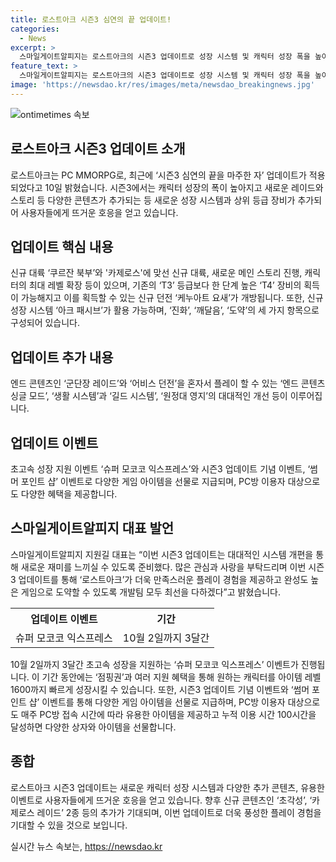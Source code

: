 ```yaml
---
title: 로스트아크 시즌3 심연의 끝 업데이트!
categories:
  - News
excerpt: >
  스마일게이트알피지는 로스트아크의 시즌3 업데이트로 성장 시스템 및 캐릭터 성장 폭을 높이고, 새로운 레이드와 스토리 등의 다양한 콘텐츠를 추가하였다. 또한 신규 던전과 성장 시스템인 아크 패시브의 도입, 싱글 모드 레이드 등의 편의성을 높이기 위한 시스템도 개선했다. 더불어 초고속 성장 지원 이벤트와 다양한 이벤트도 진행 중이며, 대표는 향후 로스트아크가 더욱 만족스러운 플레이 경험을 제공하기 위해 최선을 다할 것이라 밝혔다.
feature_text: >
  스마일게이트알피지는 로스트아크의 시즌3 업데이트로 성장 시스템 및 캐릭터 성장 폭을 높이고, 새로운 레이드와 스토리 등의 다양한 콘텐츠를 추가하였다. 또한 신규 던전과 성장 시스템인 아크 패시브의 도입, 싱글 모드 레이드 등의 편의성을 높이기 위한 시스템도 개선했다. 더불어 초고속 성장 지원 이벤트와 다양한 이벤트도 진행 중이며, 대표는 향후 로스트아크가 더욱 만족스러운 플레이 경험을 제공하기 위해 최선을 다할 것이라 밝혔다.
image: 'https://newsdao.kr/res/images/meta/newsdao_breakingnews.jpg'
---
```


<p><img src="https://newsdao.kr/res/images/meta/newsdao_breakingnews.jpg" alt="ontimetimes 속보" /></p>

<h2 data-ke-size="size26">로스트아크 시즌3 업데이트 소개</h2>

<p data-ke-size="size16">로스트아크는 PC MMORPG로, 최근에 ‘시즌3 심연의 끝을 마주한 자’ 업데이트가 적용되었다고 10일 밝혔습니다. 시즌3에서는 캐릭터 성장의 폭이 높아지고 새로운 레이드와 스토리 등 다양한 콘텐츠가 추가되는 등 새로운 성장 시스템과 상위 등급 장비가 추가되어 사용자들에게 뜨거운 호응을 얻고 있습니다.</p>

<h2 data-ke-size="size26">업데이트 핵심 내용</h2>

<p data-ke-size="size16">신규 대륙 ‘쿠르잔 북부’와 '카제로스'에 맞선 신규 대륙, 새로운 메인 스토리 진행, 캐릭터의 최대 레벨 확장 등이 있으며, 기존의 ‘T3’ 등급보다 한 단계 높은 ‘T4’ 장비의 획득이 가능해지고 이를 획득할 수 있는 신규 던전 ‘케누아트 요새’가 개방됩니다. 또한, 신규 성장 시스템 ‘아크 패시브’가 활용 가능하며, ‘진화’, ‘깨달음’, ‘도약’의 세 가지 항목으로 구성되어 있습니다.</p>

<h2 data-ke-size="size26">업데이트 추가 내용</h2>

<p data-ke-size="size16">엔드 콘텐츠인 ‘군단장 레이드’와 ‘어비스 던전’을 혼자서 플레이 할 수 있는 ‘엔드 콘텐츠 싱글 모드’, ‘생활 시스템’과 ‘길드 시스템’, ‘원정대 영지’의 대대적인 개선 등이 이루어집니다.</p>

<h2 data-ke-size="size26">업데이트 이벤트</h2>

<p data-ke-size="size16">초고속 성장 지원 이벤트 ‘슈퍼 모코코 익스프레스’와 시즌3 업데이트 기념 이벤트, ‘썸머 포인트 샵’ 이벤트로 다양한 게임 아이템을 선물로 지급되며, PC방 이용자 대상으로도 다양한 혜택을 제공합니다.</p>

<h2 data-ke-size="size26">스마일게이트알피지 대표 발언</h2>

<p data-ke-size="size16">스마일게이트알피지 지원길 대표는 “이번 시즌3 업데이트는 대대적인 시스템 개편을 통해 새로운 재미를 느끼실 수 있도록 준비했다. 많은 관심과 사랑을 부탁드리며 이번 시즌3 업데이트를 통해 ‘로스트아크’가 더욱 만족스러운 플레이 경험을 제공하고 완성도 높은 게임으로 도약할 수 있도록 개발팀 모두 최선을 다하겠다”고 밝혔습니다.</p>

<table>
  <tr>
    <th>업데이트 이벤트</th>
    <th>기간</th>
  </tr>
  <tr>
    <td>슈퍼 모코코 익스프레스</td>
    <td>10월 2일까지 3달간</td>
  </tr>
</table>

<p data-ke-size="size16">10월 2일까지 3달간 초고속 성장을 지원하는 ‘슈퍼 모코코 익스프레스’ 이벤트가 진행됩니다. 이 기간 동안에는 ‘점핑권’과 여러 지원 혜택을 통해 원하는 캐릭터를 아이템 레벨 1600까지 빠르게 성장시킬 수 있습니다. 또한, 시즌3 업데이트 기념 이벤트와 ‘썸머 포인트 샵’ 이벤트를 통해 다양한 게임 아이템을 선물로 지급하며, PC방 이용자 대상으로도 매주 PC방 접속 시간에 따라 유용한 아이템을 제공하고 누적 이용 시간 100시간을 달성하면 다양한 상자와 아이템을 선물합니다.</p>

<h2 data-ke-size="size26">종합</h2>

<p data-ke-size="size16">로스트아크 시즌3 업데이트는 새로운 캐릭터 성장 시스템과 다양한 추가 콘텐츠, 유용한 이벤트로 사용자들에게 뜨거운 호응을 얻고 있습니다. 향후 신규 콘텐츠인 ‘초각성’, ‘카제로스 레이드’ 2종 등의 추가가 기대되며, 이번 업데이트로 더욱 풍성한 플레이 경험을 기대할 수 있을 것으로 보입니다.</p>
실시간 뉴스 속보는, <a href="https://newsdao.kr" rel="dofollow">https://newsdao.kr</a>


